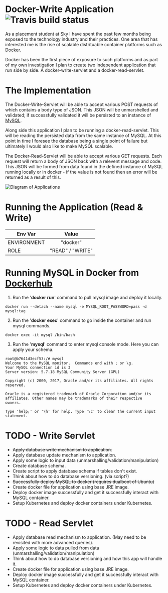 # Docker-Write Application ![Travis build status](https://travis-ci.org/RyanTaplin1705/docker-write-servlet.svg?branch=master "Build Status")

As a placement student at Sky I have spent the past few months being exposed to the technology industry and their practices. One area that has interested me is the rise of scalable distrituable container platforms such as Docker.

Docker has been the first piece of exposure to such platforms and as part of my own investigation I plan to create two independent application that run side by side. A docker-write-servlet and a docker-read-servlet.

# The Implementation
The Docker-Write-Servlet will be able to accept various POST requests of which contains a body type of JSON. This JSON will be unmarshelled and validated; if successfully validated it will be persisted to an instance of [MySQL](https://www.mysql.com/).

Along side this application I plan to be running a docker-read-servlet. This will be reading the persisted data from the same instance of MySQL. At this point in time I foresee the database being a single point of failure but ultimately I would also like to make MySQL scalable.

The Docker-Read-Servlet will be able to accept various GET requests. Each request will return a body of JSON back with a relevent message and code. This JSON will be formed from data found in the defined instance of MySQL running locally or in docker - if the value is not found then an error will be returned as a result of this.

![Diagram of Applications](https://image.ibb.co/ebSXtF/Write_Read_Serv.png)

# Running the Application (Read & Write)

| Env Var       | Value            |
| ------------- |:----------------:|
| ENVIRONMENT   | "docker"         |
| ROLE          | "READ" / "WRITE" |

# Running MySQL in Docker from [Dockerhub](https://hub.docker.com/_/mysql/)

1. Run the '**docker run**' command to pull mysql image and deploy it locally.
```
docker run --detach --name mysql -e MYSQL_ROOT_PASSWORD=pass -d mysql:tag
```

2. Run the '**docker exec**' command to go inside the container and run mysql commands.
```
docker exec -it mysql /bin/bash
```

3. Run the '**mysql**' command to enter mysql console mode. Here you can apply your schema.
```
root@b7641d3ecf53:/# mysql
Welcome to the MySQL monitor.  Commands end with ; or \g.
Your MySQL connection id is 3
Server version: 5.7.18 MySQL Community Server (GPL)

Copyright (c) 2000, 2017, Oracle and/or its affiliates. All rights reserved.

Oracle is a registered trademark of Oracle Corporation and/or its
affiliates. Other names may be trademarks of their respective
owners.

Type 'help;' or '\h' for help. Type '\c' to clear the current input statement.
```

# TODO - Write Servlet
- ~~Apply database write mechanism to application.~~
- Apply database update mechanism to application.
- Apply some logic to input data (unmarshalling/validation/manipulation)
- Create database schema.
- Create script to apply database schema if tables don't exist.
- Think about how to do database versioning. (via script?)
- ~~Successfully deploy MySQL to docker (requires dualboot of Ubuntu)~~
- Create docker file for application using base JRE image.
- Deploy docker image successfully and get it successfully interact with MySQL container.
- Setup Kubernetes and deploy docker containers under Kubernetes.

# TODO - Read Servlet
- Apply database read mechanism to application. (May need to be revisited with more advanced queries).
- Apply some logic to data pulled from data (unmarshalling/validation/manipulation)
- Think about how to do database versioning and how this app will handle it.
- Create docker file for application using base JRE image.
- Deploy docker image successfully and get it successfully interact with MySQL container.
- Setup Kubernetes and deploy docker containers under Kubernetes.

